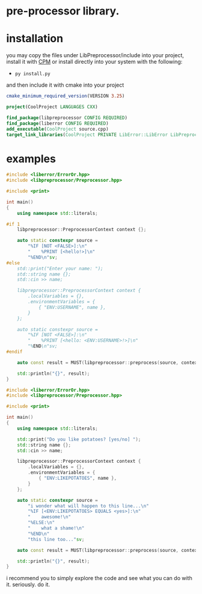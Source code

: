 # pre-processor library.

# installation

you may copy the files under LibPreprocessor/include into your project, install it with [CPM](https://github.com/cpm-cmake/CPM.cmake) or install directly into your system with the following: 

* ``py install.py``

and then include it with cmake into your project

```cmake
cmake_minimum_required_version(VERSION 3.25)

project(CoolProject LANGUAGES CXX)

find_package(libpreprocessor CONFIG REQUIRED)
find_package(liberror CONFIG REQUIRED)
add_executable(CoolProject source.cpp)
target_link_libraries(CoolProject PRIVATE LibError::LibError LibPreprocessor::LibPreprocessor)
```

# examples
```c++
#include <liberror/ErrorOr.hpp>
#include <libpreprocessor/Preprocessor.hpp>

#include <print>

int main()
{
    using namespace std::literals;

#if 1
    libpreprocessor::PreprocessorContext context {};

    auto static constexpr source =
        "%IF [NOT <FALSE>]:\n"
        "    %PRINT [<hello!>]\n"
        "%END\n"sv;
#else
    std::print("Enter your name: ");
    std::string name {};
    std::cin >> name;

    libpreprocessor::PreprocessorContext context {
        .localVariables = {},
        .environmentVariables = {
            { "ENV:USERNAME", name },
        }
    };

    auto static constexpr source =
        "%IF [NOT <FALSE>]:\n"
        "    %PRINT [<hello: <ENV:USERNAME>!>]\n"
        "%END\n"sv;
#endif

    auto const result = MUST(libpreprocessor::preprocess(source, context));

    std::println("{}", result);
}
```

```c++
#include <liberror/ErrorOr.hpp>
#include <libpreprocessor/Preprocessor.hpp>

#include <print>

int main()
{
    using namespace std::literals;

    std::print("Do you like potatoes? [yes/no] ");
    std::string name {};
    std::cin >> name;

    libpreprocessor::PreprocessorContext context {
        .localVariables = {},
        .environmentVariables = {
            { "ENV:LIKEPOTATOES", name },
        }
    };

    auto static constexpr source =
        "i wonder what will happen to this line...\n"
        "%IF [<ENV:LIKEPOTATOES> EQUALS <yes>]:\n"
        "    awesome!\n"
        "%ELSE:\n"
        "    what a shame!\n"
        "%END\n"
        "this line too..."sv;

    auto const result = MUST(libpreprocessor::preprocess(source, context));

    std::println("{}", result);
}
```

i recommend you to simply explore the code and see what you can do with it. seriously. do it.


